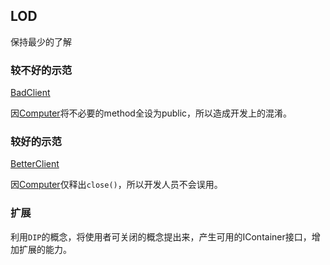## LOD
保持最少的了解

### 较不好的示范

[BadClient](./bad/BadClient.java)

因[Computer](./bad/Computer.java)将不必要的method全设为public，所以造成开发上的混淆。

### 较好的示范

[BetterClient](./better/BetterClient.java)

因[Computer](./better/Computer.java)仅释出```close()```，所以开发人员不会误用。

### 扩展
利用```DIP```的概念，将使用者可关闭的概念提出来，产生可用的IContainer接口，增加扩展的能力。
